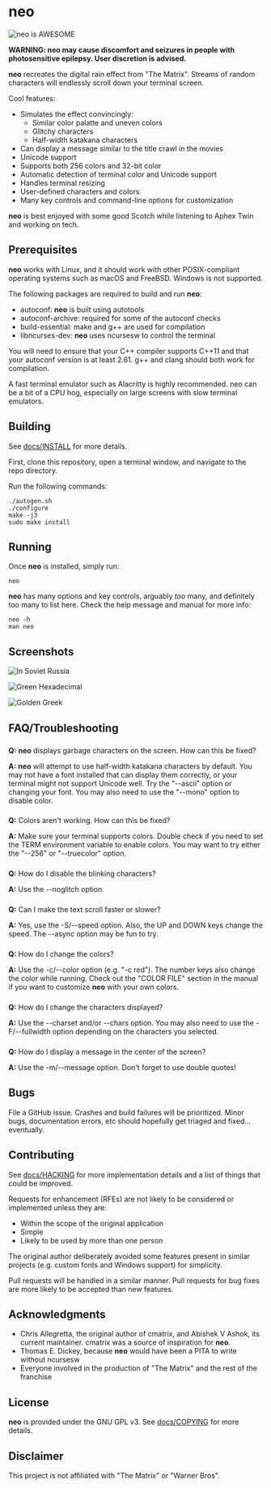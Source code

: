 # neo

![neo is AWESOME](assets/neo_is_awesome.png)

**WARNING: neo may cause discomfort and seizures in people with photosensitive epilepsy. User discretion is advised.**

**neo** recreates the digital rain effect from "The Matrix". Streams of random
characters will endlessly scroll down your terminal screen.

Cool features:

- Simulates the effect convincingly:
  - Similar color palatte and uneven colors
  - Glitchy characters
  - Half-width katakana characters
- Can display a message similar to the title crawl in the movies
- Unicode support
- Supports both 256 colors and 32-bit color
- Automatic detection of terminal color and Unicode support
- Handles terminal resizing
- User-defined characters and colors
- Many key controls and command-line options for customization

**neo** is best enjoyed with some good Scotch while listening to Aphex Twin and working on tech.

## Prerequisites

**neo** works with Linux, and it should work with other POSIX-compliant operating systems such as macOS and FreeBSD. Windows is not supported.

The following packages are required to build and run **neo**:

- autoconf: **neo** is built using autotools
- autoconf-archive: required for some of the autoconf checks
- build-essential: make and g++ are used for compilation
- libncurses-dev: **neo** uses ncursesw to control the terminal

You will need to ensure that your C++ compiler supports C++11 and that your autoconf version is at least 2.61. g++ and clang should both work for compilation.

A fast terminal emulator such as Alacritty is highly recommended. neo can be a bit of a CPU hog, especially on large screens with slow terminal emulators.

## Building

See [docs/INSTALL](docs/INSTALL) for more details.

First, clone this repository, open a terminal window, and navigate to the repo directory.

Run the following commands:

```Shell
./autogen.sh
./configure
make -j3
sudo make install
```

## Running

Once **neo** is installed, simply run:

```Shell
neo
```

**neo** has many options and key controls, arguably *too* many, and definitely too many to list here. Check the help message and manual for more info:

```Shell
neo -h
man neo
```

## Screenshots

![In Soviet Russia](assets/in_soviet_russia.png)

![Green Hexadecimal](assets/green_hex.png)

![Golden Greek](assets/golden_greek.png)

## FAQ/Troubleshooting

###
**Q:** **neo** displays garbage characters on the screen. How can this be fixed?

**A:** **neo** will attempt to use half-width katakana characters by default. You may not have a font installed that can display them correctly, or your terminal might not support Unicode well. Try the "--ascii" option or changing your font. You may also need to use the "--mono" option to disable color.

###
**Q:** Colors aren't working. How can this be fixed?

**A:** Make sure your terminal supports colors. Double check if you need to set the TERM environment variable to enable colors. You may want to try either the "--256" or "--truecolor" option.

###
**Q:** How do I disable the blinking characters?

**A:** Use the --noglitch option.

###
**Q:** Can I make the text scroll faster or slower?

**A:** Yes, use the -S/--speed option. Also, the UP and DOWN keys change the speed. The --async option may be fun to try.

###
**Q:** How do I change the colors?

**A:** Use the -c/--color option (e.g. "-c red"). The number keys also change the color while running. Check out the "COLOR FILE" section in the manual if you want to customize **neo** with your own colors.

###
**Q:** How do I change the characters displayed?

**A:** Use the --charset and/or --chars option. You may also need to use the -F/--fullwidth option depending on the characters you selected.

###
**Q:** How do I display a message in the center of the screen?

**A:** Use the -m/--message option. Don't forget to use double quotes!

## Bugs

File a GitHub issue. Crashes and build failures will be prioritized. Minor bugs, documentation errors, etc should hopefully get triaged and fixed... eventually.

## Contributing

See [docs/HACKING](docs/HACKING) for more implementation details and a list of things that could be improved.

Requests for enhancement (RFEs) are not likely to be considered or implemented unless they are:

- Within the scope of the original application
- Simple
- Likely to be used by more than one person

The original author deliberately avoided some features present in similar projects (e.g. custom fonts and Windows support) for simplicity.

Pull requests will be handled in a similar manner. Pull requests for bug fixes are more likely to be accepted than new features.

## Acknowledgments

- Chris Allegretta, the original author of cmatrix, and Abishek V Ashok, its current maintainer. cmatrix was a source of inspiration for **neo**.
- Thomas E. Dickey, because **neo** would have been a PITA to write without ncursesw
- Everyone involved in the production of "The Matrix" and the rest of the franchise

## License

**neo** is provided under the GNU GPL v3. See [docs/COPYING](docs/COPYING) for more details.

## Disclaimer

This project is not affiliated with "The Matrix" or "Warner Bros".
